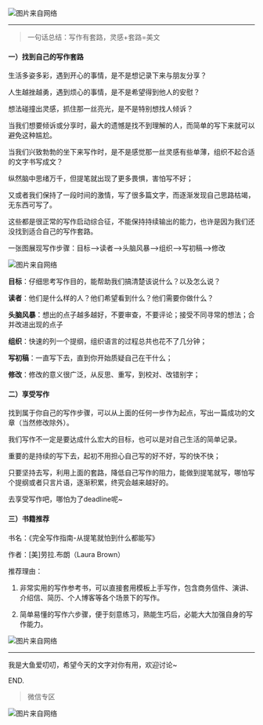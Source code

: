 ![图片来自网络](http://image.dayuaidaodao.com/writing/imgae/writing.jpg)

***

> 一句话总结：写作有套路，灵感+套路=美文

#### 一）找到自己的写作套路

生活多姿多彩，遇到开心的事情，是不是想记录下来与朋友分享？

人生越挫越勇，遇到烦心的事情，是不是希望得到他人的安慰？

想法碰撞出灵感，抓住那一丝亮光，是不是特别想找人倾诉？

当我们想要倾诉或分享时，最大的遗憾是找不到理解的人，而简单的写下来就可以避免这种尴尬。

当我们兴致勃勃的坐下来写作时，是不是感觉那一丝灵感有些单薄，组织不起合适的文字书写成文？

纵然脑中思绪万千，但提笔就出现了更多畏惧，害怕写不好；

又或者我们保持了一段时间的激情，写了很多篇文字，而逐渐发现自己思路枯竭，无东西可写了。

这些都是很正常的写作启动综合征，不能保持持续输出的能力，也许是因为我们还没找到适合自己的写作套路。

一张图展现写作步骤：目标-->读者-->头脑风暴-->组织-->写初稿-->修改

![图片来自网络](http://image.dayuaidaodao.com/writing/image/writing_6_steps.jpg)

**目标**：仔细思考写作目的，能帮助我们搞清楚该说什么？以及怎么说？

**读者**：他们是什么样的人？他们希望看到什么？他们需要你做什么？

**头脑风暴**：想出的点子越多越好，不要审查，不要评论；接受不同寻常的想法；合并改进出现的点子

**组织**：快速的列一个提纲，组织语言的过程总共也花不了几分钟；

**写初稿**：一直写下去，直到你开始质疑自己在干什么；

**修改**：修改的意义很广泛，从反思、重写，到校对、改错别字；

#### 二）享受写作

找到属于你自己的写作步骤，可以从上面的任何一步作为起点，写出一篇成功的文章（当然修改除外）。

我们写作不一定是要达成什么宏大的目标，也可以是对自己生活的简单记录。

重要的是持续的写下去，起初不用担心自己写的好不好，写的快不快；

只要坚持去写，利用上面的套路，降低自己写作的阻力，能做到提笔就写，哪怕写个提纲或者只言片语，逐渐积累，终究会越来越好的。

去享受写作吧，哪怕为了deadline呢~

#### 三）书籍推荐

书名：《完全写作指南-从提笔就怕到什么都能写》

作者：[美]劳拉.布朗（Laura Brown）

推荐理由：

1. 非常实用的写作参考书，可以直接套用模板上手写作，包含商务信件、演讲、介绍信、简历、个人博客等各个场景下的写作。

2. 简单易懂的写作六步骤，便于刻意练习，熟能生巧后，必能大大加强自身的写作能力。

![图片来自网络](http://image.dayuaidaodao.com/writing/imgae/how_to_write_anything.jpg)


-----------------------------------------------

我是大鱼爱叨叨，希望今天的文字对你有用，欢迎讨论~

END.

> 微信专区

![图片来自网络](http://image.dayuaidaodao.com/writing/image/wechat-code-1228-1000-1000-imageview2-imageslim.png)
